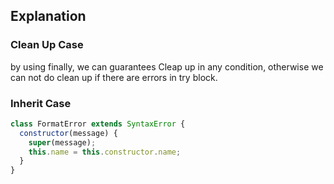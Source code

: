 ## Explanation

### Clean Up Case
by using finally, we can guarantees Cleap up in any condition, otherwise we can not do clean up if there are errors in try block.

### Inherit Case
```javascript
class FormatError extends SyntaxError {
  constructor(message) {
    super(message);
    this.name = this.constructor.name;
  }
}
```